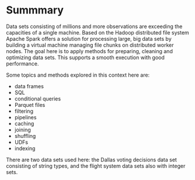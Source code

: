 # Summmary

<p>
Data sets consisting of millions and more observations are exceeding the capacities of a single machine. Based on the Hadoop distributed file system Apache Spark offers a solution for processing large, big data sets by building a virtual machine managing file chunks on distributed worker nodes. The goal here is to apply methods for preparing, cleaning and optimizing data sets. This supports a smooth execution with good performance.
</p>

<p>
Some topics and methods explored in this context here are:
</p> 

<ul>
  <li>data frames</li>
  <li>SQL</li>
  <li>conditional queries</li>
  <li>Parquet files</li>
  <li>filtering</li>
  <li>pipelines</li>
  <li>caching</li>
  <li>joining</li>
  <li>shuffling</li>
  <li>UDFs</li>
  <li>indexing</li>
</ul> 

<p>
There are two data sets used here: the Dallas voting decisions data set consisting of string types, and the flight system data sets also with integer sets.
</p> 